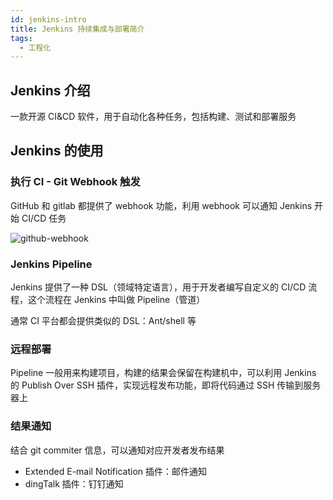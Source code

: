 ```yaml
---
id: jenkins-intro
title: Jenkins 持续集成与部署简介
tags:
  - 工程化
---
```


## Jenkins 介绍

一款开源 CI&CD 软件，用于自动化各种任务，包括构建、测试和部署服务

## Jenkins 的使用

### 执行 CI - Git Webhook 触发

GitHub 和 gitlab 都提供了 webhook 功能，利用 webhook 可以通知 Jenkins 开始 CI/CD 任务

![github-webhook](https://fxpby.oss-cn-beijing.aliyuncs.com/blogImg/front-end-enginerring/cicd/github-webhook.png)

### Jenkins Pipeline

Jenkins 提供了一种 DSL（领域特定语言），用于开发者编写自定义的 CI/CD 流程，这个流程在 Jenkins 中叫做 Pipeline（管道）

通常 CI 平台都会提供类似的 DSL：Ant/shell 等

### 远程部署

Pipeline 一般用来构建项目，构建的结果会保留在构建机中，可以利用 Jenkins 的 Publish Over SSH 插件，实现远程发布功能，即将代码通过 SSH 传输到服务器上

### 结果通知

结合 git commiter 信息，可以通知对应开发者发布结果

- Extended E-mail Notification 插件：邮件通知
- dingTalk 插件：钉钉通知
